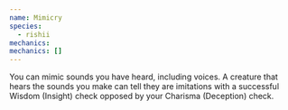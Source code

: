 ```yaml
---
name: Mimicry
species:
  - rishii
mechanics:
mechanics: []
---
```

You can mimic sounds you have heard, including voices. A creature that hears the sounds you make can tell they are imitations with a successful Wisdom (Insight) check opposed by your Charisma (Deception) check.
